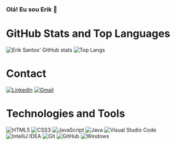 ### Olá! Eu sou Erik 👋

# GitHub Stats and Top Languages
![Erik Santos' GitHub stats](https://github-readme-stats.vercel.app/api?username=erkss&rank_icon=github&show_icons=true&theme=transparent&bg_color=000&line_height=25&title_color=FF2222&icon_color=FF2222&border_radius=3&text_color=FFF&border_color=000000)
![Top Langs](https://github-readme-stats.vercel.app/api/top-langs/?username=erkss&layout=compact&show_icons=true&theme=transparent&bg_color=000&line_height=25&border_radius=3&title_color=FF2222&text_color=FFF&border_color=000000)

# Contact
[![LinkedIn](https://img.shields.io/badge/LinkedIn-000000?style=for-the-badge&logo=linkedin&logoColor=FF2222)](https://www.linkedin.com/in/erik-santos-340a1923a/)
[![Gmail](https://img.shields.io/badge/Gmail-000000?style=for-the-badge&logo=gmail&logoColor=FF2222)](mailto:erik87160@gmail.com)

# Technologies and Tools 
![HTML5](https://img.shields.io/badge/html5-000000.svg?style=for-the-badge&logo=html5&logoColor=FF2222)
![CSS3](https://img.shields.io/badge/css3-000000.svg?style=for-the-badge&logo=css3&logoColor=FF2222)
![JavaScript](https://img.shields.io/badge/javascript-000000.svg?style=for-the-badge&logo=javascript&logoColor=FF2222)
![Java](https://img.shields.io/badge/java-000000.svg?style=for-the-badge&logo=openjdk&logoColor=FF2222)
![Visual Studio Code](https://img.shields.io/badge/Visual%20Studio%20Code-000000.svg?style=for-the-badge&logo=visual-studio-code&logoColor=FF2222)
![IntelliJ IDEA](https://img.shields.io/badge/IntelliJIDEA-000000.svg?style=for-the-badge&logo=intellij-idea&logoColor=FF2222)
![Git](https://img.shields.io/badge/git-000000.svg?style=for-the-badge&logo=git&logoColor=FF2222)
![GitHub](https://img.shields.io/badge/github-000000.svg?style=for-the-badge&logo=github&logoColor=FF2222)
![Windows](https://img.shields.io/badge/Windows-000000?style=for-the-badge&logo=windows&logoColor=FF2222)
